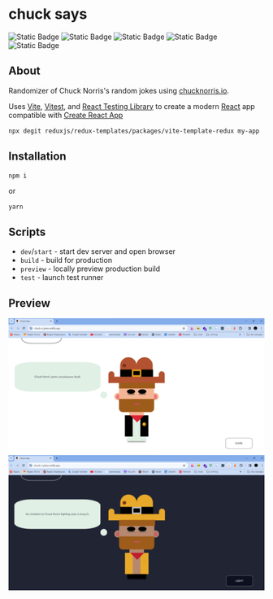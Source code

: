 # chuck says

![Static Badge](https://img.shields.io/badge/react-18.2.0-blue)
![Static Badge](https://img.shields.io/badge/typescript-5.2.2-%234169E1)
![Static Badge](https://img.shields.io/badge/rtk-%5E1.8.1-%23ad52d1)
![Static Badge](https://img.shields.io/badge/vite-%5E4.0.0-%23d1ba52)
![Static Badge](https://img.shields.io/badge/vitest-%5E0.30.1-%237de649)

## About

Randomizer of Chuck Norris's random jokes using [chucknorris.io](https://api.chucknorris.io/).

Uses [Vite](https://vitejs.dev/), [Vitest](https://vitest.dev/), and [React Testing Library](https://github.com/testing-library/react-testing-library) to create a modern [React](https://react.dev/) app compatible with [Create React App](https://create-react-app.dev/)

```sh
npx degit reduxjs/redux-templates/packages/vite-template-redux my-app
```

## Installation

```
npm i
```

or

```
yarn
```

## Scripts

- `dev`/`start` - start dev server and open browser
- `build` - build for production
- `preview` - locally preview production build
- `test` - launch test runner

## Preview

![Main page of the game](/public/preview.png)
![Main page of the game - dark mode](/public/previewD.png)

